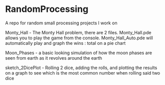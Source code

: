 # RandomProcessing
A repo for random small processing projects I work on

Monty_Hall - The Monty Hall problem, there are 2 files. Monty_Hall.pde allows you to play the game from the console. Monty_Hall_Auto.pde will automatically play              and graph the wins : total on a pie chart

Moon_Phases - a basic looking simulation of how the moon phases are seen from earth as it revolves around the earth

sketch_2DicePlot - Rolling 2 dice, adding the rolls, and plotting the results on a graph to see which is the most common number when rolling said two dice
